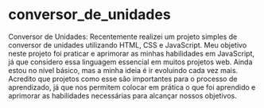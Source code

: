# conversor_de_unidades
 
Conversor de Unidades: Recentemente realizei um projeto simples de conversor de unidades utilizando HTML, CSS e JavaScript. Meu objetivo neste projeto foi praticar e aprimorar as minhas habilidades em JavaScript, já que considero essa linguagem essencial em muitos projetos web. Ainda estou no nível básico, mas a minha ideia é ir evoluindo cada vez mais. Acredito que projetos como esse são importantes para o processo de aprendizado, já que nos permitem colocar em prática o que foi aprendido e aprimorar as habilidades necessárias para alcançar nossos objetivos.
